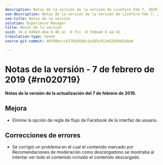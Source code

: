 ```yaml
---
description: Notas de la versión de la versión de Livefyre Feb 7, 2019.
seo-description: Notas de la versión de la versión de Livefyre Feb 7, 2019.
seo-title: Notas de la versión
solution: Experience Manager
title: Notas de la versión
uuid: 34 e 64943-dea 6-46 ac -9 fcc -8 febeab 6 aa 42
translation-type: tm+mt
source-git-commit: 46f00bccc617b5d5ddc2e205c912d52d3602a8a0

---
```



# Notas de la versión - 7 de febrero de 2019 {#rn020719}

**Notas de la versión de la actualización del 7 de febrero de 2019.**

## Mejora

* Elimine la opción de regla de flujo de Facebook de la interfaz de usuario.

## Correcciones de errores

* Se corrigió un problema en el cual el contenido marcado por Recomendaciones de moderación como *descargado*no se mostraba al intentar ver todo el contenido incluido el contenido descargado.
